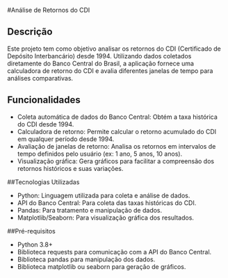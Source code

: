 #Análise de Retornos do CDI

## Descrição
Este projeto tem como objetivo analisar os retornos do CDI (Certificado de Depósito Interbancário) desde 1994. Utilizando dados coletados diretamente do Banco Central do Brasil, a aplicação fornece uma calculadora de retorno do CDI e avalia diferentes janelas de tempo para análises comparativas.

## Funcionalidades
* Coleta automática de dados do Banco Central: Obtém a taxa histórica do CDI desde 1994.
* Calculadora de retorno: Permite calcular o retorno acumulado do CDI em qualquer período desde 1994.
* Avaliação de janelas de retorno: Analisa os retornos em intervalos de tempo definidos pelo usuário (ex: 1 ano, 5 anos, 10 anos).
* Visualização gráfica: Gera gráficos para facilitar a compreensão dos retornos históricos e suas variações.

##Tecnologias Utilizadas
* Python: Linguagem utilizada para coleta e análise de dados.
* API do Banco Central: Para coleta das taxas históricas do CDI.
* Pandas: Para tratamento e manipulação de dados.
* Matplotlib/Seaborn: Para visualização gráfica dos resultados.

##Pré-requisitos
* Python 3.8+
* Biblioteca requests para comunicação com a API do Banco Central.
* Biblioteca pandas para manipulação dos dados.
* Biblioteca matplotlib ou seaborn para geração de gráficos.
